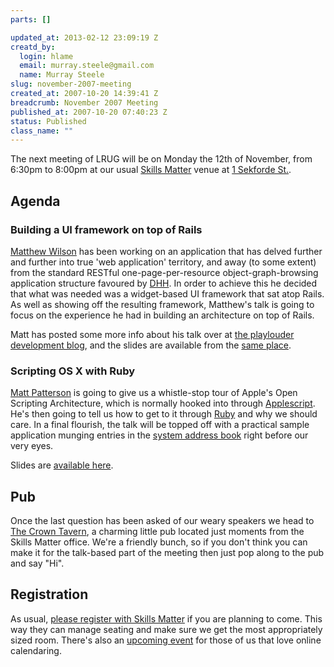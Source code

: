 ```yaml
--- 
parts: []

updated_at: 2013-02-12 23:09:19 Z
creatd_by: 
  login: hlame
  email: murray.steele@gmail.com
  name: Murray Steele
slug: november-2007-meeting
created_at: 2007-10-20 14:39:41 Z
breadcrumb: November 2007 Meeting
published_at: 2007-10-20 07:40:23 Z
status: Published
class_name: ""
---
```


The next meeting of LRUG will be on Monday the 12th of November, from 6:30pm to 8:00pm at our usual [Skills Matter](http://www.skillsmatter.com/) venue at [1 Sekforde St.](http://maps.google.co.uk/maps?f=q&hl=en&q=EC1R+0BE&layer=&ie=UTF8&z=16&om=1&iwloc=addr).

Agenda
------

### Building a UI framework on top of Rails

[Matthew Wilson](http://devblog.playlouder.com/) has been working on an application that has delved further and further into true 'web application' territory, and away (to some extent) from the standard RESTful one-page-per-resource object-graph-browsing application structure favoured by [DHH](http://loudthinking.com/).  In order to achieve this he decided that what was needed was a widget-based UI framework that sat atop Rails.  As well as showing off the resulting framework, Matthew's talk is going to focus on the experience he had in building an architecture on top of Rails.

Matt has posted some more info about his talk over at [the playlouder development blog](http://devblog.playlouder.com/index.php/2007/11/08/), and the slides are available from the [same place](http://blog.playlouder.com/index.php/2007/11/19/widget-slides/).

### Scripting OS X with Ruby

[Matt Patterson](http://reprocessed.org/) is going to give us a whistle-stop tour of Apple's Open Scripting Architecture, which is normally hooked into through [Applescript](http://www.apple.com/applescript/resources/).  He's then going to tell us how to get to it through [Ruby](http://rubyosa.rubyforge.org/) and why we should care.  In a final flourish, the talk will be topped off with a practical sample application munging entries in the [system address book](http://www.apple.com/macosx/features/addressbook/) right before our very eyes.

Slides are [available here](http://www.slideshare.net/fidothe/scripting-os-x-with-applescript-without-applescript).

## Pub

Once the last question has been asked of our weary speakers we head to [The Crown Tavern](http://fancyapint.com/pubs/pub199.html), a charming little pub located just moments from the Skills Matter office.  We're a friendly bunch, so if you don't think you can make it for the talk-based part of the meeting then just pop along to the pub and say "Hi".

Registration
------------

As usual, [please register with Skills Matter](http://www.skillsmatter.com/lrug) if you are planning to come.  This way they can manage seating and make sure we get the most appropriately sized room.  There's also an [upcoming event](http://upcoming.yahoo.com/event/299940/) for those of us that love online calendaring. 


